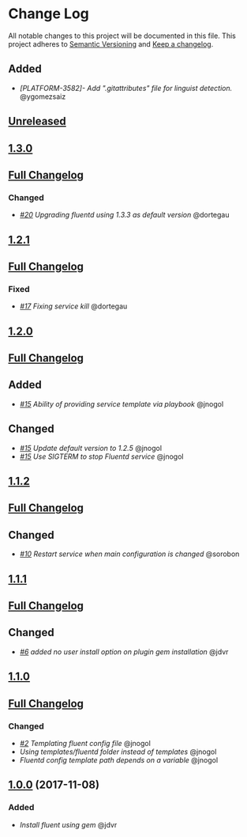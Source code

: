 # Change Log
All notable changes to this project will be documented in this file.
This project adheres to [Semantic Versioning](http://semver.org/) and [Keep a changelog](https://github.com/olivierlacan/keep-a-changelog).

## Added
- *[PLATFORM-3582]- Add ".gitattributes" file for linguist detection.* @ygomezsaiz

## [Unreleased](https://github.com/idealista/fluentd-role/tree/develop)

## [1.3.0](https://github.com/idealista/fluentd-role/tree/1.3.0)
## [Full Changelog](https://github.com/idealista/fluentd-role/compare/1.2.1...1.3.0)

### Changed
- *[#20](https://github.com/idealista/fluentd-role/issues/20) Upgrading fluentd using 1.3.3 as default version* @dortegau

## [1.2.1](https://github.com/idealista/fluentd-role/tree/1.2.1)
## [Full Changelog](https://github.com/idealista/fluentd-role/compare/1.2.0...1.2.1)
### Fixed
- *[#17](https://github.com/idealista/fluentd-role/issues/17) Fixing service kill* @dortegau


## [1.2.0](https://github.com/idealista/fluentd-role/tree/1.2.0)
## [Full Changelog](https://github.com/idealista/fluentd-role/compare/1.1.2...1.2.0)
## Added
- *[#15](https://github.com/idealista/fluentd-role/pull/15) Ability of providing service template via playbook* @jnogol
## Changed
- *[#15](https://github.com/idealista/fluentd-role/pull/15) Update default version to 1.2.5* @jnogol
- *[#15](https://github.com/idealista/fluentd-role/pull/15) Use SIGTERM to stop Fluentd service* @jnogol

## [1.1.2](https://github.com/idealista/fluentd-role/tree/1.1.2)
## [Full Changelog](https://github.com/idealista/fluentd-role/compare/1.1.1...1.1.2)
## Changed
- *[#10](https://github.com/idealista/fluentd-role/issues/10) Restart service when main configuration is changed* @sorobon

## [1.1.1](https://github.com/idealista/fluentd-role/tree/1.1.1)
## [Full Changelog](https://github.com/idealista/fluentd-role/compare/1.1.0...1.1.1)
## Changed
- *[#6](https://github.com/idealista/fluentd-role/issues/6) added no user install option on plugin gem installation* @jdvr

## [1.1.0](https://github.com/idealista/fluentd-role/tree/1.1.0)
## [Full Changelog](https://github.com/idealista/fluentd-role/compare/1.0.0...1.1.0)
### Changed
- *[#2](https://github.com/idealista/fluentd-role/issues/2) Templating fluent config file* @jnogol
- *Using templates/fluentd folder instead of templates* @jnogol
- *Fluentd config template path depends on a variable* @jnogol

## [1.0.0](https://github.com/idealista/fluentd-role/tree/1.0.0) (2017-11-08)
### Added
- *Install fluent using gem* @jdvr
